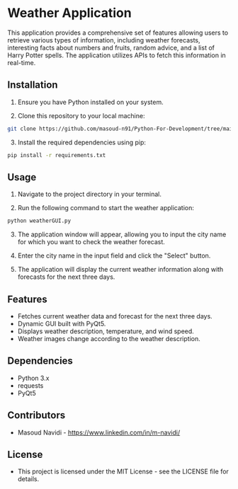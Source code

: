 # Weather Application 

This application provides a comprehensive set of features allowing users to retrieve various types of information, including weather forecasts, interesting facts about numbers and fruits, random advice, and a list of Harry Potter spells. The application utilizes APIs to fetch this information in real-time.

## Installation

1. Ensure you have Python installed on your system.

2. Clone this repository to your local machine:

```bash
git clone https://github.com/masoud-n91/Python-For-Development/tree/main/Session1
```

3. Install the required dependencies using pip:

```bash
pip install -r requirements.txt
```

## Usage

1. Navigate to the project directory in your terminal.

2. Run the following command to start the weather application:

```bash
python weatherGUI.py
```

3. The application window will appear, allowing you to input the city name for which you want to check the weather forecast.

4. Enter the city name in the input field and click the "Select" button.

5. The application will display the current weather information along with forecasts for the next three days.

## Features
* Fetches current weather data and forecast for the next three days.
* Dynamic GUI built with PyQt5.
* Displays weather description, temperature, and wind speed.
* Weather images change according to the weather description.

## Dependencies
* Python 3.x
* requests
* PyQt5

## Contributors
* Masoud Navidi - https://www.linkedin.com/in/m-navidi/

## License
* This project is licensed under the MIT License - see the LICENSE file for details.